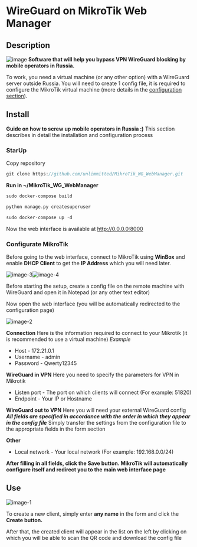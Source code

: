 # WireGuard on MikroTik Web Manager
## Description
![image](https://github.com/unlimmitted/MikroTik_WG_WebManager/assets/108941648/bd087803-ebe6-4625-9b91-42f7c6e48cf2)
__Software that will help you bypass VPN WireGuard blocking by mobile operators in Russia.__

To work, you need a virtual machine (or any other option) with a WireGuard server outside Russia. You will need to create 1 config file, it is required to configure the MikroTik virtual machine (more details in the [configuration section](#configurate-mikrotik)).


## Install
__Guide on how to screw up mobile operators in Russia :)__
This section describes in detail the installation and configuration process
### StarUp
Copy repository
```cpp
git clone https://github.com/unlimmitted/MikroTik_WG_WebManager.git
```

__Run in ~/MikroTik_WG_WebManager__
```cpp
sudo docker-compose build
```
```cpp
python manage.py createsuperuser 
```
```cpp
sudo docker-compose up -d
```
Now the web interface is available at http://0.0.0.0:8000

### Configurate MikroTik
Before going to the web interface, connect to MikroTik using __WinBox__ and enable __DHCP Client__ to get the __IP Address__ which you will need later.

![image-3](https://github.com/unlimmitted/MikroTik_WG_WebManager/assets/108941648/b3045dc5-69b7-49fd-be7f-c913ce903584)![image-4](https://github.com/unlimmitted/MikroTik_WG_WebManager/assets/108941648/ffcdaa57-eca4-4aec-95a5-348246cb06a1)

Before starting the setup, create a config file on the remote machine with WireGuard and open it in Notepad (or any other text editor)

Now open the web interface (you will be automatically redirected to the configuration page)

![image-2](https://github.com/unlimmitted/MikroTik_WG_WebManager/assets/108941648/60d3fd0b-cb34-49f3-a8d0-6c4fb0fc0b38)

__Connection__
Here is the information required to connect to your Mikrotik (it is recommended to use a virtual machine)
_Example_
* Host - 172.21.0.1
* Username - admin
* Password - Qwerty12345

__WireGuard in VPN__
Here you need to specify the parameters for VPN in Mikrotik
* Listen port - The port on which clients will connect (For example: 51820)
* Endpoint - Your IP or Hostname

__WireGuard out to VPN__
Here you will need your external WireGuard config
__*All fields are specified in accordance with the order in which they appear in the config file*__
Simply transfer the settings from the configuration file to the appropriate fields in the form section

__Other__
* Local network - Your local network (For example: 192.168.0.0/24)


__After filling in all fields, click the Save button. MikroTik will automatically configure itself and redirect you to the main web interface page__

## Use
![image-1](https://github.com/unlimmitted/MikroTik_WG_WebManager/assets/108941648/beb3d58d-9211-4107-9d56-ad48ed34d117)

To create a new client, simply enter __any name__ in the form and click the __Create button.__

After that, the created client will appear in the list on the left by clicking on which you will be able to scan the QR code and download the config file
